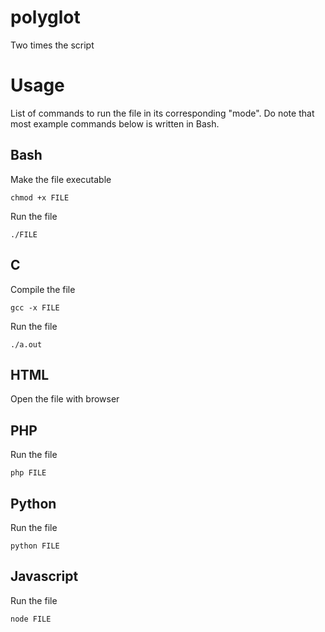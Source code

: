 # polyglot

Two times the script

# Usage

List of commands to run the file in its corresponding "mode".
 Do note that most example commands below is written in Bash.

## Bash

Make the file executable

```
chmod +x FILE
```

Run the file

```
./FILE
```

## C

Compile the file

```
gcc -x FILE
```

Run the file

```
./a.out
```

## HTML

Open the file with browser

## PHP

Run the file

```
php FILE
```

## Python

Run the file

```
python FILE
```

## Javascript

Run the file

```
node FILE
```

